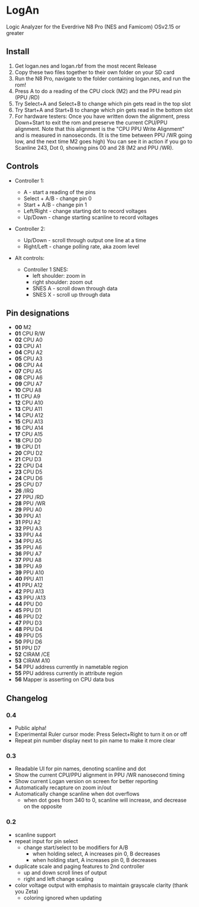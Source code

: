 # LogAn

Logic Analyzer for the Everdrive N8 Pro (NES and Famicom) OSv2.15 or greater

## Install

1. Get logan.nes and logan.rbf from the most recent Release
2. Copy these two files together to their own folder on your SD card
3. Run the N8 Pro, navigate to the folder containing logan.nes, and run the rom!
4. Press A to do a reading of the CPU clock (M2) and the PPU read pin (PPU /RD)
5. Try Select+A and Select+B to change which pin gets read in the top slot
6. Try Start+A and Start+B to change which pin gets read in the bottom slot
7. For hardware testers: Once you have written down the alignment, press Down+Start to exit the rom and preserve the current CPU/PPU alignment.  Note that this alignment is the "CPU PPU Write Alignment" and is measured in nanoseconds. (It is the time between PPU /WR going low, and the next time M2 goes high) You can see it in action if you go to Scanline 243, Dot 0, showing pins 00 and 28 (M2 and PPU /WR).

## Controls

* Controller 1:
  * A - start a reading of the pins
  * Select + A/B - change pin 0
  * Start + A/B - change pin 1
  * Left/Right - change starting dot to record voltages
  * Up/Down - change starting scanline to record voltages

* Controller 2:
  * Up/Down - scroll through output one line at a time
  * Right/Left - change polling rate, aka zoom level

* Alt controls:
  * Controller 1 SNES:
    * left shoulder: zoom in
    * right shoulder: zoom out
    * SNES A - scroll down through data
    * SNES X - scroll up through data

## Pin designations

* **00** M2
* **01** CPU R/W
* **02** CPU A0
* **03** CPU A1
* **04** CPU A2
* **05** CPU A3
* **06** CPU A4
* **07** CPU A5
* **08** CPU A6
* **09** CPU A7
* **10** CPU A8
* **11** CPU A9
* **12** CPU A10
* **13** CPU A11
* **14** CPU A12
* **15** CPU A13
* **16** CPU A14
* **17** CPU A15
* **18** CPU D0
* **19** CPU D1
* **20** CPU D2
* **21** CPU D3
* **22** CPU D4
* **23** CPU D5
* **24** CPU D6
* **25** CPU D7
* **26** /IRQ
* **27** PPU /RD
* **28** PPU /WR
* **29** PPU A0
* **30** PPU A1
* **31** PPU A2
* **32** PPU A3
* **33** PPU A4
* **34** PPU A5
* **35** PPU A6
* **36** PPU A7
* **37** PPU A8
* **38** PPU A9
* **39** PPU A10
* **40** PPU A11
* **41** PPU A12
* **42** PPU A13
* **43** PPU /A13
* **44** PPU D0
* **45** PPU D1
* **46** PPU D2
* **47** PPU D3
* **48** PPU D4
* **49** PPU D5
* **50** PPU D6
* **51** PPU D7
* **52** CIRAM /CE
* **53** CIRAM A10
* **54** PPU address currently in nametable region
* **55** PPU address currently in attribute region
* **56** Mapper is asserting on CPU data bus

## Changelog

### 0.4

* Public alpha!
* Experimental Ruler cursor mode: Press Select+Right to turn it on or off
* Repeat pin number display next to pin name to make it more clear

### 0.3

* Readable UI for pin names, denoting scanline and dot
* Show the current CPU/PPU alignment in PPU /WR nanosecond timing
* Show current Logan version on screen for better reporting
* Automatically recapture on zoom in/out
* Automatically change scanline when dot overflows
  * when dot goes from 340 to 0, scanline will increase, and decrease on the opposite

### 0.2

* scanline support
* repeat input for pin select
  * change start/select to be modifiers for A/B
    * when holding select, A increases pin 0, B decreases
    * when holding start, A increases pin 0, B decreases
* duplicate scale and paging features to 2nd controller
  * up and down scroll lines of output
  * right and left change scaling
* color voltage output with emphasis to maintain grayscale clarity (thank you Zeta)
  * coloring ignored when updating